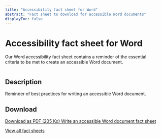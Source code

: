 ```yaml
---
title: "Accessibility fact sheet for Word"
abstract: "Fact sheet to download for accessible Word documents"
displayToc: false
---
```


# Accessibility fact sheet for Word

Our Word accessibility fact sheet contains a reminder of the essential criteria to be met to create an accessible Word document.

<div class="row">
  <div class="col-3">
    <p class="border-end">
      <img src="../../../articles/images/memos/memo-word.png" alt="">
    </p>
  </div>
  <div class="col-xl-9">  
    <h2 id="desc-word">Description</h2>
    <p>Reminder of best practices for writing an accessible Word document.</p>
    <h2 id="tele-word">Download</h2>
    <p>      
      <a href="../../../res/memos/word/Word-Fact-Sheet-Orange.pdf" class="btn btn-secondary">
        Download as PDF (205 Ko)
        <span class="visually-hidden">Write an accessible Word document fact sheet</span>
      </a>
    </p>
  </div>
</div>

[View all fact sheets](../../../articles/fact-sheet-accessibility/)
